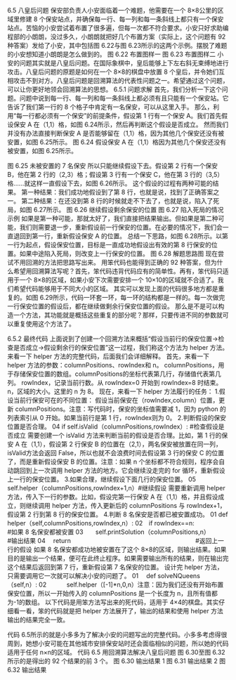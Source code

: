 
6.5 八皇后问题
保安部负责人小安面临着一个难题，他需要在一个 8×8公里的区域里修建 8 个保安站点，并确保每一行、每一列和每一条斜线上都只有一个保安站点。苦恼的小安尝试着布置了很多遍，但每一次都不符合要求。小安只好求助编程部的小朗朗，没过多久，小朗朗就把好几个布置方案（实际上，这个问题有 92 种答案）发给了小安，其中包括图 6.22与图 6.23所示的这两个示例。摆脱了难题的小安想知道小朗朗是怎么做到的。
图 6.22 布置图样一
图 6.23 布置图样二
小安的问题其实就是八皇后问题。在国际象棋中，皇后能够上下左右斜无束缚地进行攻击。八皇后问题的原题是如何在一个 8×8的棋盘中放置 8 个皇后，并令她们互相攻击不到对方。八皇后问题是回溯算法的代表性问题之一。希望通过这个问题，可以让你更好地领会回溯算法的思想。
6.5.1 问题求解
首先，我们分析一下这个问题。问题中说到每一行、每一列和每一条斜线上都必须有且只能有一个保安站。它告诉了我们第一行的 8 个格子中肯定有一名保安，可以从这里入手。
那么，利用“每一行都必须有一个保安”的前提条件，假设第 1 行有一个保安 A。我们首先假设保安 A 在（1,1）格，如图 6.24所示，然后再判断这个假设是否成立。
然而我们并没有办法直接判断保安 A 是否能够留在（1,1）格，因为其他几个保安还没有被安置，如图 6.25所示。
图 6.24 假设保安 A 在（1,1）格因为其他几个保安还没有被安置，如图 6.25所示。

图 6.25 未被安置的 7 名保安
所以只能继续假设下去。假设第 2 行有一个保安 B，他在第 2 行的（2,3）格；假设第 3 行有一个保安 C，他在第 3 行的（3,5）格……就这样一直假设下去，如图 6.26所示。
这个假设的过程有两种可能的结果。
第一种结果：我们成功地假设到了第 8 行，也就是说，找到了正确答案之一。
第二种结果：在还没到第 8 行的时候就走不下去了，也就是说，陷入了死局，如图 6.27所示。
图 6.26 继续假设剩余保安的位置
图 6.27 陷入死局的情况示例
如果是第一种可能，那就太好了，我们直接把结果输出。但如果是第二种可能，我们则需要退一步，重新假设前一行保安的位置。在必要的情况下，我们会一直退回到第一行，重新假设保安 A 的位置。
总结一下思路，如图 6.28所示。以第一行为起点，假设保安位置，目标是一直成功地假设出有效的第 8 行保安的位置。如果中途陷入死局，则改变上一行保安的位置。
图 6.28 解题思路图
现在尝试不用回溯的方法把思路写出来。
用笨代码也能得到正确的 92 种答案，但为什么希望用回溯算法写呢？首先，笨代码违背代码应有的简单性。再有，笨代码只适用于一个 8×8的区域，如果小安下次需要安排一个 10×10的区域就不合适了。我们希望代码能够用于不同大小的区域。
其实可以发现上面的代码很多地方都是重复的。如图 6.29所示，代码一环套一环，每一环的结构都是一样的。每一次做完一行保安位置的假设后，都在继续做剩余行保安位置的假设。
那么是不是可以构造一个方法，其功能就是概括这些重复的部分呢？那样，只要传进不同的参数就可以重复使用这个方法了。


6.5.2 最终代码
上面说到了创建一个回溯方法来概括“假设当前行的保安位置→检查是否成立→假设剩余行的保安位置”这一过程，我们称这个方法为 helper 方法。来看一下 helper 方法的完整代码，后面我们会详细解释。
首先，来看一下 helper 方法的参数：columnPositions、rowIndex和 n。
columnPositions，用于存储保安位置的数组。columnPositions的坐标代表第几行，存储值代表第几列。
rowIndex，记录当前行数。从 rowIndex=0 开始到 rowIndex=8 时结束。
n，区域的大小。这里的 n 为 8。
现在，来看一下 helper 方法履行的任务：
1.假设当前行保安可在的不同位置：
假设当前保安在（rowIndex,column）位置，更新 columnPositions。注意：写代码时，保安的坐标值需要减 1，因为 python 的列表索引从 0 开始。如果当前行是第 1 行，rowIndex则为 0。
2.判断假设的保安位置是否合理。
04 if self.isValid（columnPositions,rowIndex）: #检查假设是否成立
需要创建一个 isValid 方法来判断当前的假设是否合理。比如，第 1 行的保安 A 在（1,1），假设第 2 行保安 B 的位置在（2,1），两名保安被放置在同一列，isValid方法会返回 False，所以也就不会浪费时间去假设第 3 行的保安 C 的位置了，而是重新假设保安 B 的位置。注意：如果 n 个坐标都不符合规则，程序会自动跳回到上一次调用 helper 方法的地方。它会继续没走完的 for 循环，重新假设上一行的保安位置。
3.如果合理，继续假设下面几行的保安位置。
05　　self.helper（columnPositions,rowIndex+1,n）#继续假设
需要重新调用 helper 方法，传入下一行的参数。比如，假设完第一行保安 A 在（1,1）格，并且假设成立，则继续调用 helper 方法，传入更新后的 columnPositions 与 rowIndex+1，假设第 2 行到第 8 行的保安位置。
4.判断 8 名保安是否都已被安置成功。
01 def helper（self,columnPositions,rowIndex,n）:
02　if rowIndex==n:　　　　　　　　　　　　　　　#如果 8 名保安都被安置
03　　self.printSolution（columnPositions,n）　　　 #输出结果
04　 return　　　　　　　　　　　　　　　　　　　　 #返回上一行的假设
如果 8 名保安都成功地被安置在了这个 8×8的区域，则输出结果。如果目的是输出一个结果，便可在此终止程序。如果需要输出所有的结果，则在输出完这个结果后返回到第 7 行，重新假设第 7 名保安的位置。
设计完 helper 方法，只需要调用它一次就可以解决小安的问题了。
01　 def solveNQueens（self,n）:
02　　　 self.helper（[-1]*n,0,n）注意：因为我们还没有开始布置保安位置，所以一开始传入的 columnPositions 是一个长度为 n，且所有值都为-1的数组。
以下代码是用笨方法写出来的死代码，适用于 4×4的棋盘。其实仔细看一看，笨的代码就是把 helper 方法展开了，输出的结果和使用 helper 方法输出的结果完全一致。


代码 6.5所示的就是小多多为了解决小安的问题写出的完整代码。小多多考虑得很周到，她想小安可能在其他城市安排保安站时还会面临相似的问题，所以她的代码适用于任何 n×n的区域。
代码 6.5 用回溯算法解决八皇后问题
图 6.30至图 6.32所示的是得出的 92 个结果的前 3 个。
图 6.30 输出结果 1
图 6.31 输出结果 2
图 6.32 输出结果
